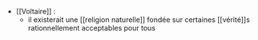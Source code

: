 - [[Voltaire]] : 
	-  il existerait une [[religion naturelle]] fondée sur certaines [[vérité]]s rationnellement acceptables pour tous